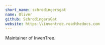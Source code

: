 ```yaml
---
short_name: schrodingersgat
name: Oliver
github: SchrodingersGat
website: https:\\inventree.readthedocs.com
---
```

Maintainer of InvenTree.
